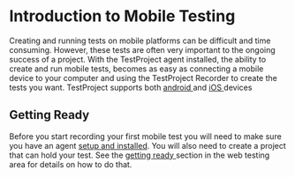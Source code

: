 # Introduction to Mobile Testing

Creating and running tests on mobile platforms can be difficult and time consuming. However, these tests are often very important to the ongoing success of a project. With the TestProject agent installed, the ability to create and run mobile tests, becomes as easy as connecting a mobile device to your computer and using the TestProject Recorder to create the tests you want.  TestProject supports both [android ](creating-an-android-test-using-the-testproject-recorder.md)and [iOS ](creating-an-ios-test-using-the-testproject-recorder.md)devices

## Getting Ready

Before you start recording your first mobile test you will need to make sure you have an agent [setup and installed](../../getting-started/installation-and-setup.md). You will also need to create a project that can hold your test. See the [getting ready ](../web-testing/introduction-to-web-testing.md#getting-ready)section in the web testing area for details on how to do that.

